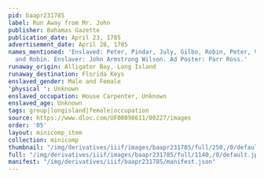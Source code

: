 ```yaml
---
pid: baapr231785
label: Run Away from Mr. John
publisher: Bahamas Gazette
publication_date: April 23, 1785
advertisement_date: April 28, 1785
names_mentioned: 'Enslaved: Peter, Pindar, July, Gilbo, Robin, Peter, Venus, Toby,
  and Robin. Enslaver: John Armstrong Wilson. Ad Poster: Parr Ross.'
runaway_origin: Alligator Bay, Long Island
runaway_destination: Florida Keys
enslaved_gender: Male and Female
'physical ': Unknown
enslaved_occupation: House Carpenter, Unknown
enslaved_age: Unknown
tags: group|longisland|female|occupation
source: https://www.dloc.com/UF00098611/00227/images
order: '05'
layout: minicomp_item
collection: minicomp
thumbnail: "/img/derivatives/iiif/images/baapr231785/full/250,/0/default.jpg"
full: "/img/derivatives/iiif/images/baapr231785/full/1140,/0/default.jpg"
manifest: "/img/derivatives/iiif/baapr231785/manifest.json"
---
```

